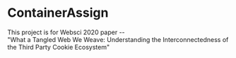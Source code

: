 # ContainerAssign
This project is for Websci 2020 paper --  
    "What a Tangled Web We Weave: Understanding the Interconnectedness of the Third Party Cookie Ecosystem"
